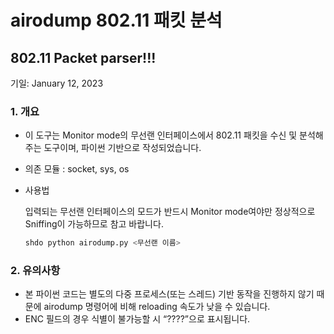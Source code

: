 # airodump 802.11 패킷 분석
## 802.11 Packet parser!!!
기일: January 12, 2023

### 1. 개요

- 이 도구는 Monitor mode의 무선랜 인터페이스에서 802.11 패킷을 수신 및 분석해주는 도구이며, 파이썬 기반으로 작성되었습니다.
- 의존 모듈 : socket, sys, os
- 사용법
    
    입력되는 무선랜 인터페이스의 모드가 반드시 Monitor mode여야만 정상적으로 Sniffing이 가능하므로 참고 바랍니다.
    
    ```bash
    shdo python airodump.py <무선랜 이름>
    ```
    

  
  
### 2. 유의사항

- 본 파이썬 코드는 별도의 다중 프로세스(또는 스레드) 기반 동작을 진행하지 않기 때문에 airodump 명령어에 비해 reloading 속도가 낮을 수 있습니다.
- ENC 필드의 경우 식별이 불가능할 시 “????”으로 표시됩니다.
